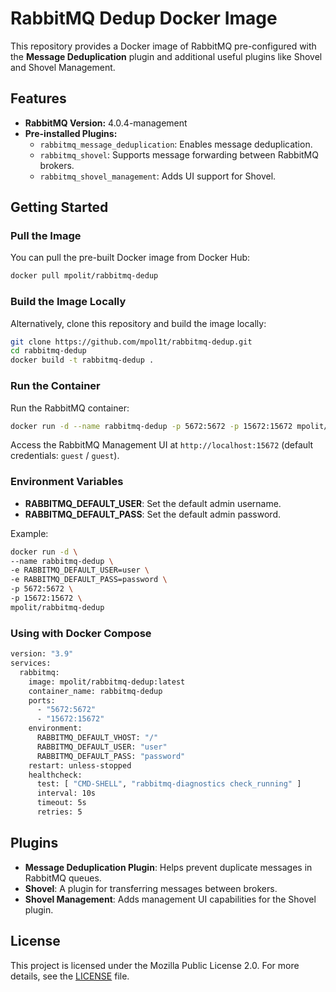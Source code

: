 # RabbitMQ Dedup Docker Image

This repository provides a Docker image of RabbitMQ pre-configured with the **Message Deduplication** plugin and additional useful plugins like Shovel and Shovel Management.

## Features

- **RabbitMQ Version:** 4.0.4-management
- **Pre-installed Plugins:**
    - `rabbitmq_message_deduplication`: Enables message deduplication.
    - `rabbitmq_shovel`: Supports message forwarding between RabbitMQ brokers.
    - `rabbitmq_shovel_management`: Adds UI support for Shovel.

## Getting Started

### Pull the Image

You can pull the pre-built Docker image from Docker Hub:

```bash
docker pull mpolit/rabbitmq-dedup
```

### Build the Image Locally

Alternatively, clone this repository and build the image locally:

```bash
git clone https://github.com/mpol1t/rabbitmq-dedup.git
cd rabbitmq-dedup
docker build -t rabbitmq-dedup .
```

### Run the Container

Run the RabbitMQ container:

```bash
docker run -d --name rabbitmq-dedup -p 5672:5672 -p 15672:15672 mpolit/rabbitmq-dedup
```

Access the RabbitMQ Management UI at `http://localhost:15672` (default credentials: `guest` / `guest`).

### Environment Variables

- **RABBITMQ_DEFAULT_USER**: Set the default admin username.
- **RABBITMQ_DEFAULT_PASS**: Set the default admin password.

Example:

```bash
docker run -d \
--name rabbitmq-dedup \
-e RABBITMQ_DEFAULT_USER=user \
-e RABBITMQ_DEFAULT_PASS=password \
-p 5672:5672 \
-p 15672:15672 \
mpolit/rabbitmq-dedup
```

### Using with Docker Compose

```bash
version: "3.9"
services:
  rabbitmq:
    image: mpolit/rabbitmq-dedup:latest
    container_name: rabbitmq-dedup
    ports:
      - "5672:5672"
      - "15672:15672"
    environment:
      RABBITMQ_DEFAULT_VHOST: "/"
      RABBITMQ_DEFAULT_USER: "user"
      RABBITMQ_DEFAULT_PASS: "password"
    restart: unless-stopped
    healthcheck:
      test: [ "CMD-SHELL", "rabbitmq-diagnostics check_running" ]
      interval: 10s
      timeout: 5s
      retries: 5
```


## Plugins

- **Message Deduplication Plugin**: Helps prevent duplicate messages in RabbitMQ queues.
- **Shovel**: A plugin for transferring messages between brokers.
- **Shovel Management**: Adds management UI capabilities for the Shovel plugin.

## License

This project is licensed under the Mozilla Public License 2.0. For more details, see the [LICENSE](LICENSE) file.